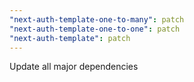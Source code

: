 ```yaml
---
"next-auth-template-one-to-many": patch
"next-auth-template-one-to-one": patch
"next-auth-template": patch
---
```


Update all major dependencies
